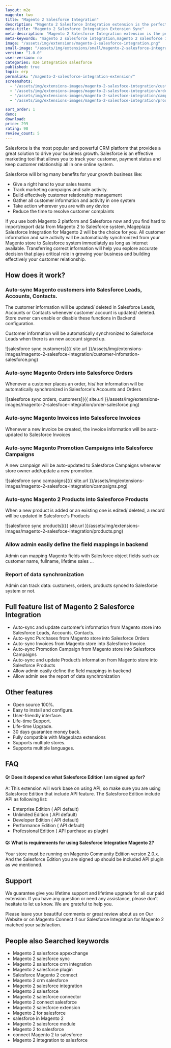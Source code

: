 ```yaml
---
layout: m2e
magento: two
title: "Magento 2 Salesforce Integration"
description: "Magento 2 Salesforce Integration extension is the perfect suite that automatically synchronize and update all customers, sales, products, shopping cart rules from Magento 2 store to Salesforce system."
meta-title: "Magento 2 Salesforce Integration Extension Sync"
meta-description: "Magento 2 Salesforce Integration extension is the perfect suite that automatically synchronize and update all customers, sales, products, shopping cart rules from Magento 2 store to Salesforce system."
meta-keywords: "magento 2 salesforce integration,magento 2 salesforce integration extension, magento 2 salesforce sync, magento 2 salesforce integration module"
image: "/assets/img/extensions/magento-2-salesforce-integration.png"
small-image: "/assets/img/extensions/small/magento-2-salesforce-integration.png"
version: "1.0.0"
user-version: no
categories: m2e integration salesforce
published: true
topic: erp
permalink: "/magento-2-salesforce-integration-extension/"
screenshots:
  - "/assets/img/extensions-images/magento-2-salesfoce-integration/customer-infomation-salesforce.png"
  - "/assets/img/extensions-images/magento-2-salesfoce-integration/order-salesforce.png"
  - "/assets/img/extensions-images/magento-2-salesfoce-integration/campaigns.png"
  - "/assets/img/extensions-images/magento-2-salesfoce-integration/products.png"

sort_order: 1
demo: 
download: 
price: 299
rating: 98
review_count: 5
---
```


Salesforce is the most popular and powerful CRM platform that provides a great solution to drive your business growth. Salesforce is an effective marketing tool that allows you to track your customer, payment status and keep customer relationship all in one online system. 


Salesforce will bring many benefits for your growth business like:

- Give a right hand to your sales teams
- Track marketing campaigns and sale activity.
- Build effectively customer relationship management
- Gather all customer information and activity in one system
- Take action wherever you are with any device
- Reduce the time to resolve customer complaints

If you use both Magento 2 platform and Salesforce now and you find hard to import/export data from Magento 2 to Salesforce system, Mageplaza Salesforce Integration for Magento 2 will be the choice for you. All customer information and sale activity will be automatically synchronized from your Magento store to Salesforce system immediately as long as internet available. Transferring correct information will help you explore accurate decision that plays critical role in growing your business and building effectively your customer relationship.

## How does it work?

### Auto-sync Magento customers into Salesforce Leads, Accounts, Contacts. 

The customer information will be updated/ deleted in Salesforce Leads, Accounts or Contacts whenever customer account is updated/ deleted. Store owner can enable or disable these functions in Backend configuration.

Customer information will be automatically synchronized to Salesforce Leads when there is an new account signed up.

![salesforce sync customers]({{ site.url }}/assets/img/extensions-images/magento-2-salesfoce-integration/customer-infomation-salesforce.png)

### Auto-sync Magento Orders into Salesforce Orders

Whenever a customer places an order, his/ her information will be automatically synchronized in Salesforce's Accounts and Orders


![salesforce sync orders, customers]({{ site.url }}/assets/img/extensions-images/magento-2-salesfoce-integration/order-salesforce.png)


### Auto-sync Magento Invoices into Salesforce Invoices

Whenever a new invoice be created, the invoice information will be auto-updated to Salesforce Invoices

### Auto-sync Magento Promotion Campaigns into Salesforce Campaigns

A new campaign will be auto-updated to Salesforce Campaigns whenever store owner add/update a new promotion.

![salesforce sync campaigns]({{ site.url }}/assets/img/extensions-images/magento-2-salesfoce-integration/campaigns.png)


### Auto-sync Magento 2 Products into Salesforce Products

When a new product is added or an existing one is edited/ deleted, a record will be updated in Salesforce's Products

![salesforce sync products]({{ site.url }}/assets/img/extensions-images/magento-2-salesfoce-integration/products.png)


### Allow admin easily define the field mappings in backend

Admin can mapping Magento fields with Salesforce object fields such as: customer name, fullname, lifetime sales ...


### Report of data synchronization

Admin can track data: customers, orders, products synced to Salesforce system or not. 



## Full feature list of Magento 2 Salesforce Integration

- Auto-sync and update customer’s information from Magento store into Salesforce Leads, Accounts, Contacts.
- Auto-sync Purchases from Magento store into Salesforce Orders
- Auto-sync Invoices from Magento store into Salesforce Invoice.
- Auto-sync Promotion Campaign from Magento store into Salesforce Campaigns
- Auto-sync and update Product’s information from Magento store into Salesforce Products
- Allow admin easily define the field mappings in backend
- Allow admin see the report of data synchronization

## Other features

- Open source 100%.
- Easy to install and configure.
- User-friendly interface.
- Life-time Support.
- Life-time Upgrade.
- 30 days guarantee money back.
- Fully compatible with Mageplaza extensions
- Supports multiple stores.
- Supports multiple languages.


## FAQ


#### Q: Does it depend on what Salesforce Edition I am signed up for?

A: This extension will work base on using API, so make sure you are using Salesforce Edition that include API feature. The Salesforce Edition include API as following list:
- Enterprise Edition ( API default)
- Unlimited Edition ( API default)
- Developer Edition ( API default)
- Performance Edition ( API default)
- Professional Edition ( API purchase as plugin)

#### Q: What is requirements for using Salesforce Integration Magento 2?

Your store must be running on Magento Community Edition version 2.0.x. And the Salesforce Edition you are signed up should be included API plugin as we mentioned.



## Support

We guarantee give you lifetime support and lifetime upgrade for all our paid extension. If you have any question or need any assistance, please don’t hesitate to let us know. We are grateful to help you.

Please leave your beautiful comments or great review about us on Our Website or on Magento Connect  if our Salesforce Integration for Magento 2 matched your satisfaction.



## People also Searched keywords


- Magento 2 salesforce appexchange
- Magento 2 salesforce sync
- Magento 2 salesforce crm integration
- Magento 2 salesforce plugin
- Salesforce Magento 2 connect
- Magento 2 crm salesforce
- Magento 2 salesforce integration
- Magento 2 salesforce
- Magento 2 salesforce connector
- Magento 2 connect salesforce
- Magento 2 salesforce extension
- Magento 2 for salesforce
- salesforce in Magento 2
- Magento 2 salesforce module
- Magento 2 to salesforce
- connect Magento 2 to salesforce
- Magento 2 integration to salesforce


